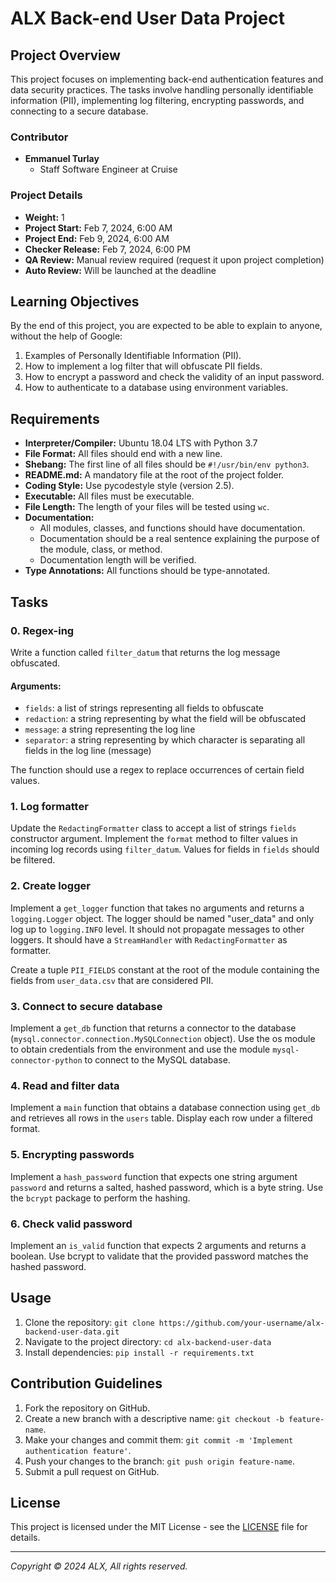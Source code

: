 # ALX Back-end User Data Project

## Project Overview

This project focuses on implementing back-end authentication features and data security practices. The tasks involve handling personally identifiable information (PII), implementing log filtering, encrypting passwords, and connecting to a secure database.

### Contributor

- **Emmanuel Turlay**
  - Staff Software Engineer at Cruise

### Project Details

- **Weight:** 1
- **Project Start:** Feb 7, 2024, 6:00 AM
- **Project End:** Feb 9, 2024, 6:00 AM
- **Checker Release:** Feb 7, 2024, 6:00 PM
- **QA Review:** Manual review required (request it upon project completion)
- **Auto Review:** Will be launched at the deadline

## Learning Objectives

By the end of this project, you are expected to be able to explain to anyone, without the help of Google:

1. Examples of Personally Identifiable Information (PII).
2. How to implement a log filter that will obfuscate PII fields.
3. How to encrypt a password and check the validity of an input password.
4. How to authenticate to a database using environment variables.

## Requirements

- **Interpreter/Compiler:** Ubuntu 18.04 LTS with Python 3.7
- **File Format:** All files should end with a new line.
- **Shebang:** The first line of all files should be `#!/usr/bin/env python3`.
- **README.md:** A mandatory file at the root of the project folder.
- **Coding Style:** Use pycodestyle style (version 2.5).
- **Executable:** All files must be executable.
- **File Length:** The length of your files will be tested using `wc`.
- **Documentation:**
  - All modules, classes, and functions should have documentation.
  - Documentation should be a real sentence explaining the purpose of the module, class, or method.
  - Documentation length will be verified.
- **Type Annotations:** All functions should be type-annotated.

## Tasks

### 0. Regex-ing

Write a function called `filter_datum` that returns the log message obfuscated.

#### Arguments:

- `fields`: a list of strings representing all fields to obfuscate
- `redaction`: a string representing by what the field will be obfuscated
- `message`: a string representing the log line
- `separator`: a string representing by which character is separating all fields in the log line (message)

The function should use a regex to replace occurrences of certain field values.

### 1. Log formatter

Update the `RedactingFormatter` class to accept a list of strings `fields` constructor argument. Implement the `format` method to filter values in incoming log records using `filter_datum`. Values for fields in `fields` should be filtered.

### 2. Create logger

Implement a `get_logger` function that takes no arguments and returns a `logging.Logger` object. The logger should be named "user_data" and only log up to `logging.INFO` level. It should not propagate messages to other loggers. It should have a `StreamHandler` with `RedactingFormatter` as formatter.

Create a tuple `PII_FIELDS` constant at the root of the module containing the fields from `user_data.csv` that are considered PII.

### 3. Connect to secure database

Implement a `get_db` function that returns a connector to the database (`mysql.connector.connection.MySQLConnection` object). Use the os module to obtain credentials from the environment and use the module `mysql-connector-python` to connect to the MySQL database.

### 4. Read and filter data

Implement a `main` function that obtains a database connection using `get_db` and retrieves all rows in the `users` table. Display each row under a filtered format.

### 5. Encrypting passwords

Implement a `hash_password` function that expects one string argument `password` and returns a salted, hashed password, which is a byte string. Use the `bcrypt` package to perform the hashing.

### 6. Check valid password

Implement an `is_valid` function that expects 2 arguments and returns a boolean. Use bcrypt to validate that the provided password matches the hashed password.

## Usage

1. Clone the repository: `git clone https://github.com/your-username/alx-backend-user-data.git`
2. Navigate to the project directory: `cd alx-backend-user-data`
3. Install dependencies: `pip install -r requirements.txt`

## Contribution Guidelines

1. Fork the repository on GitHub.
2. Create a new branch with a descriptive name: `git checkout -b feature-name`.
3. Make your changes and commit them: `git commit -m 'Implement authentication feature'`.
4. Push your changes to the branch: `git push origin feature-name`.
5. Submit a pull request on GitHub.

## License

This project is licensed under the MIT License - see the [LICENSE](LICENSE) file for details.

---

*Copyright © 2024 ALX, All rights reserved.*